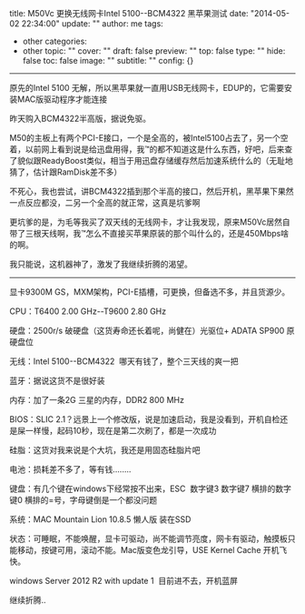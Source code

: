 title: M50Vc 更换无线网卡Intel 5100--BCM4322 黑苹果测试
date: "2014-05-02 22:34:00"
update: ""
author: me
tags:
- other
categories:
- other
topic: ""
cover: ""
draft: false
preview: ""
top: false
type: ""
hide: false
toc: false
image: ""
subtitle: ""
config: {}


---



原先的Intel 5100 无解，所以黑苹果就一直用USB无线网卡，EDUP的，它需要安装MAC版驱动程序才能连接

昨天购入BCM4322半高版，据说免驱。

M50的主板上有两个PCI-E接口，一个是全高的，被Intel5100占去了，另一个空着，以前网上看到说是给迅盘用得，我™的都不知道这是什么东西，好吧，后来查了貌似跟ReadyBoost类似，相当于用迅盘存储缓存然后加速系统什么的（无耻地猜了，估计跟RamDisk差不多）

不死心，我也尝试，讲BCM4322插到那个半高的接口，然后开机，黑苹果下果然一点反应都没，二另一个全高的就正常，这真是坑爹啊

更坑爹的是，为毛等我买了双天线的无线网卡，才让我发现，原来M50Vc居然自带了三根天线啊，我™怎么不直接买苹果原装的那个叫什么的，还是450Mbps啥的啊。

我只能说，这机器神了，激发了我继续折腾的渴望。

----------------------------------------------------------------------------------------------------------------------------

显卡9300M GS，MXM架构，PCI-E插槽，可更换，但备选不多，并且货源少。

CPU：T6400 2.00 GHz--T9600 2.80 GHz

硬盘：2500r/s 破硬盘（这货寿命还长着呢，尚健在）光驱位+ ADATA SP900 原硬盘位

无线：Intel 5100--BCM4322  哪天有钱了，整个三天线的爽一把

蓝牙：据说这货不是很好装

内存：加了一条2G 三星的内存，DDR2 800 MHz

BIOS：SLIC 2.1？远景上一个修改版，说是加速启动，我是没看到，开机自检还是屎一样慢，起码10秒，现在是第二次刷了，都是一次成功

硅脂：这货对我来说是个大坑，我还是用固态硅脂片吧

电池：损耗差不多了，等有钱........

键盘：有几个键在windows下经常按不出来，ESC  数字键3 数字键7 横排的数字键0 横排的=号，字母键倒是一个都没问题

系统：MAC Mountain Lion 10.8.5 懒人版 装在SSD

状态：可睡眠，不能唤醒，显卡可驱动，尚不能调节亮度，网卡有驱动，触摸板只能移动，按键可用，滚动不能。Mac版变色龙引导，USE Kernel Cache 开机飞快。

windows Server 2012 R2 with update 1  目前进不去，开机蓝屏

继续折腾..
